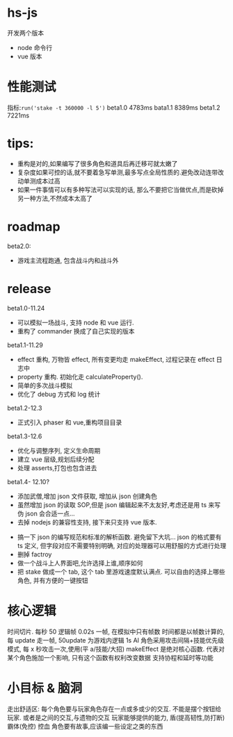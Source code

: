 # hs-js

开发两个版本

- node 命令行
- vue 版本

# 性能测试

指标:`run('stake -t 360000 -l 5')`
beta1.0 4783ms
bata1.1 8389ms
beta1.2 7221ms

# tips:

- 重构是对的,如果编写了很多角色和道具后再迁移可就太嫩了
- 复杂度如果可控的话,就不要着急写单测,最多写点全局性质的.避免改动连带改动单测成本过高
- 如果一件事情可以有多种写法可以实现的话, 那么不要把它当做优点,而是砍掉另一种方法,不然成本太高了

# roadmap

beta2.0:

- 游戏主流程跑通, 包含战斗内和战斗外

# release

beta1.0-11.24

- 可以模拟一场战斗, 支持 node 和 vue 运行.
- 重构了 commander 换成了自己实现的版本

beta1.1-11.29

- effect 重构, 万物皆 effect, 所有变更均走 makeEffect, 过程记录在 effect 日志中
- property 重构. 初始化走 calculateProperty().
- 简单的多次战斗模拟
- 优化了 debug 方式和 log 统计

beta1.2-12.3

- 正式引入 phaser 和 vue,重构项目目录

beta1.3-12.6

- 优化与调整序列, 定义生命周期
- 建立 vue 层级,规划后续分配
- 处理 asserts,打包也包含进去

beta1.4- 12.10?

- 添加武僧,增加 json 文件获取, 增加从 json 创建角色
- 虽然增加 json 的读取 SOP,但是 json 编辑起来不太友好,考虑还是用 ts 来写伪 json 会合适一点...
- 去掉 nodejs 的兼容性支持, 接下来只支持 vue 版本.

* 搞一下 json 的编写规范和标准的解析函数. 避免留下大坑... json 的格式要有 ts 定义, 但字段对应不需要特别明确, 对应的处理器可以用舒服的方式进行处理
* 删掉 factroy
* 做一个战斗上人界面吧,允许选择上谁,顺序如何
* 把 stake 做成一个 tab, 这个 tab 里游戏速度默认满点. 可以自由的选择上哪些角色, 并有方便的一键按钮

# 核心逻辑

时间切片. 每秒 50 逻辑帧 0.02s 一帧, 在模拟中只有帧数
时间都是以帧数计算的, 每 update 走一帧, 50update 为游戏内逻辑 1s
AI 角色采用攻击间隔+技能优先级模式, 每 x 秒攻击一次,使用(平 a/技能/大招)
makeEffect 是绝对核心函数. 代表对某个角色施加一个影响, 只有这个函数有权利改变数据
支持协程和延时等功能

# 小目标 & 脑洞

走出舒适区:
每个角色要与玩家角色存在一点或多或少的交互. 不能是摆个按钮给玩家. 或者是之间的交互,与遗物的交互
玩家能够提供的能力, 盾(提高韧性,防打断) 霸体(免控) 控血
角色要有故事,应该编一些设定之类的东西
